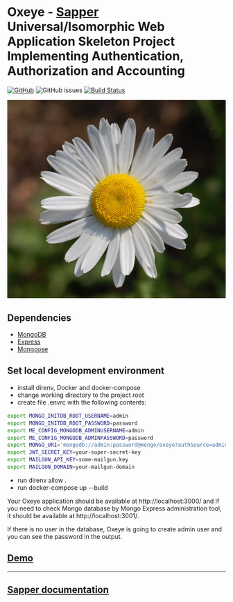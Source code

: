 # Oxeye - [Sapper](https://sapper.svelte.dev/) Universal/Isomorphic Web Application Skeleton Project Implementing Authentication, Authorization and Accounting

[![GitHub](https://img.shields.io/github/license/acim/oxeye)](LICENSE)
![GitHub issues](https://img.shields.io/github/issues-raw/acim/oxeye)
[![Build Status](https://drone.ablab.io/api/badges/acim/oxeye/status.svg)](https://drone.ablab.io/acim/oxeye)

<p align="center"><img src="oxeye.jpg"></p>

## Dependencies

- [MongoDB](https://www.mongodb.com/)
- [Express](https://expressjs.com/)
- [Mongoose](https://mongoosejs.com/)

## Set local development environment

- install direnv, Docker and docker-compose
- change working directory to the project root
- create file .envrc with the following contents:

```bash
export MONGO_INITDB_ROOT_USERNAME=admin
export MONGO_INITDB_ROOT_PASSWORD=password
export ME_CONFIG_MONGODB_ADMINUSERNAME=admin
export ME_CONFIG_MONGODB_ADMINPASSWORD=password
export MONGO_URI='mongodb://admin:password@mongo/oxeye?authSource=admin&retryWrites=true&w=majority'
export JWT_SECRET_KEY=your-super-secret-key
export MAILGUN_API_KEY=some-mailgun.key
export MAILGUN_DOMAIN=your-mailgun-domain
```

- run direnv allow .
- run docker-compose up --build

Your Oxeye application should be available at http://localhost:3000/ and if you need to check Mongo database by
Mongo Express administration tool, it should be available at http://localhost:3001/.

If there is no user in the database, Oxeye is going to create admin user and you can see the password in the output.

## [Demo](https://oxeye.ablab.io/)

---

## [Sapper documentation](https://github.com/sveltejs/sapper/blob/master/README.md)
